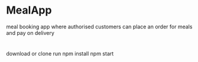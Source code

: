 # MealApp

meal booking app where authorised customers can place an order for meals and pay on delivery

#
download or clone
run npm install
npm start
